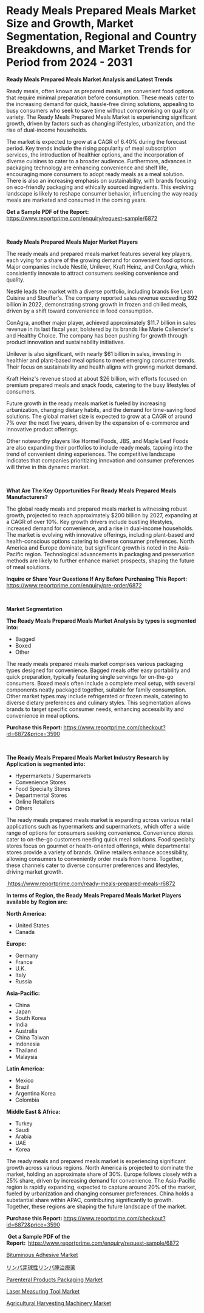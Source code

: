 <p><h1>Ready Meals Prepared Meals Market Size and Growth, Market Segmentation, Regional and Country Breakdowns, and Market Trends for Period from 2024 -  2031</h1></p><p><strong>Ready Meals Prepared Meals Market Analysis and Latest Trends</strong></p>
<p><p>Ready meals, often known as prepared meals, are convenient food options that require minimal preparation before consumption. These meals cater to the increasing demand for quick, hassle-free dining solutions, appealing to busy consumers who seek to save time without compromising on quality or variety. The Ready Meals Prepared Meals Market is experiencing significant growth, driven by factors such as changing lifestyles, urbanization, and the rise of dual-income households. </p><p>The market is expected to grow at a CAGR of 6.40% during the forecast period. Key trends include the rising popularity of meal subscription services, the introduction of healthier options, and the incorporation of diverse cuisines to cater to a broader audience. Furthermore, advances in packaging technology are enhancing convenience and shelf life, encouraging more consumers to adopt ready meals as a meal solution. There is also an increasing emphasis on sustainability, with brands focusing on eco-friendly packaging and ethically sourced ingredients. This evolving landscape is likely to reshape consumer behavior, influencing the way ready meals are marketed and consumed in the coming years.</p></p>
<p><strong>Get a Sample PDF of the Report:&nbsp;</strong> <a href="https://www.reportprime.com/enquiry/request-sample/6872">https://www.reportprime.com/enquiry/request-sample/6872</a></p>
<p>&nbsp;</p>
<p><strong>Ready Meals Prepared Meals Major Market Players</strong></p>
<p><p>The ready meals and prepared meals market features several key players, each vying for a share of the growing demand for convenient food options. Major companies include Nestlé, Unilever, Kraft Heinz, and ConAgra, which consistently innovate to attract consumers seeking convenience and quality.</p><p>Nestlé leads the market with a diverse portfolio, including brands like Lean Cuisine and Stouffer's. The company reported sales revenue exceeding $92 billion in 2022, demonstrating strong growth in frozen and chilled meals, driven by a shift toward convenience in food consumption.</p><p>ConAgra, another major player, achieved approximately $11.7 billion in sales revenue in its last fiscal year, bolstered by its brands like Marie Callender's and Healthy Choice. The company has been pushing for growth through product innovation and sustainability initiatives.</p><p>Unilever is also significant, with nearly $61 billion in sales, investing in healthier and plant-based meal options to meet emerging consumer trends. Their focus on sustainability and health aligns with growing market demand.</p><p>Kraft Heinz's revenue stood at about $26 billion, with efforts focused on premium prepared meals and snack foods, catering to the busy lifestyles of consumers.</p><p>Future growth in the ready meals market is fueled by increasing urbanization, changing dietary habits, and the demand for time-saving food solutions. The global market size is expected to grow at a CAGR of around 7% over the next five years, driven by the expansion of e-commerce and innovative product offerings.</p><p>Other noteworthy players like Hormel Foods, JBS, and Maple Leaf Foods are also expanding their portfolios to include ready meals, tapping into the trend of convenient dining experiences. The competitive landscape indicates that companies prioritizing innovation and consumer preferences will thrive in this dynamic market.</p></p>
<p>&nbsp;</p>
<p><strong>What Are The Key Opportunities For Ready Meals Prepared Meals Manufacturers?</strong></p>
<p><p>The global ready meals and prepared meals market is witnessing robust growth, projected to reach approximately $200 billion by 2027, expanding at a CAGR of over 10%. Key growth drivers include bustling lifestyles, increased demand for convenience, and a rise in dual-income households. The market is evolving with innovative offerings, including plant-based and health-conscious options catering to diverse consumer preferences. North America and Europe dominate, but significant growth is noted in the Asia-Pacific region. Technological advancements in packaging and preservation methods are likely to further enhance market prospects, shaping the future of meal solutions.</p></p>
<p><strong>Inquire or Share Your Questions If Any Before Purchasing This Report:</strong> <a href="https://www.reportprime.com/enquiry/pre-order/6872">https://www.reportprime.com/enquiry/pre-order/6872</a></p>
<p>&nbsp;</p>
<p><strong>Market Segmentation</strong></p>
<p><strong>The Ready Meals Prepared Meals Market Analysis by types is segmented into:</strong></p>
<p><ul><li>Bagged</li><li>Boxed</li><li>Other</li></ul></p>
<p><p>The ready meals prepared meals market comprises various packaging types designed for convenience. Bagged meals offer easy portability and quick preparation, typically featuring single servings for on-the-go consumers. Boxed meals often include a complete meal setup, with several components neatly packaged together, suitable for family consumption. Other market types may include refrigerated or frozen meals, catering to diverse dietary preferences and culinary styles. This segmentation allows brands to target specific consumer needs, enhancing accessibility and convenience in meal options.</p></p>
<p><strong>Purchase this Report:&nbsp;</strong><a href="https://www.reportprime.com/checkout?id=6872&price=3590">https://www.reportprime.com/checkout?id=6872&price=3590</a></p>
<p>&nbsp;</p>
<p><strong>The Ready Meals Prepared Meals Market Industry Research by Application is segmented into:</strong></p>
<p><ul><li>Hypermarkets / Supermarkets</li><li>Convenience Stores</li><li>Food Specialty Stores</li><li>Departmental Stores</li><li>Online Retailers</li><li>Others</li></ul></p>
<p><p>The ready meals prepared meals market is expanding across various retail applications such as hypermarkets and supermarkets, which offer a wide range of options for consumers seeking convenience. Convenience stores cater to on-the-go customers needing quick meal solutions. Food specialty stores focus on gourmet or health-oriented offerings, while departmental stores provide a variety of brands. Online retailers enhance accessibility, allowing consumers to conveniently order meals from home. Together, these channels cater to diverse consumer preferences and lifestyles, driving market growth.</p></p>
<p><a href="https://www.reportprime.com/ready-meals-prepared-meals-r6872">&nbsp;https://www.reportprime.com/ready-meals-prepared-meals-r6872</a></p>
<p><strong>In terms of Region, the Ready Meals Prepared Meals Market Players available by Region are:</strong></p>
<p>
    <p> <strong> North America: </strong>
        <ul>
            <li>United States</li>
            <li>Canada</li>
        </ul>
        </p> 
    <p> <strong> Europe: </strong>
        <ul>
            <li>Germany</li>
            <li>France</li>
            <li>U.K.</li>
            <li>Italy</li>
            <li>Russia</li>
        </ul>
        </p> 
    <p> <strong> Asia-Pacific: </strong>
        <ul>
            <li>China</li>
            <li>Japan</li>
            <li>South Korea</li>
            <li>India</li>
            <li>Australia</li>
            <li>China Taiwan</li>
            <li>Indonesia</li>
            <li>Thailand</li>
            <li>Malaysia</li>
        </ul>
        </p> 
    <p> <strong> Latin America: </strong>
        <ul>
            <li>Mexico</li>
            <li>Brazil</li>
            <li>Argentina Korea</li>
            <li>Colombia</li>
        </ul>
        </p> 
    <p> <strong> Middle East & Africa: </strong>
        <ul>
            <li>Turkey</li>
            <li>Saudi</li>
            <li>Arabia</li>
            <li>UAE</li>
            <li>Korea</li>
        </ul>
    </p>
    </p>
<p><p>The ready meals and prepared meals market is experiencing significant growth across various regions. North America is projected to dominate the market, holding an approximate share of 30%. Europe follows closely with a 25% share, driven by increasing demand for convenience. The Asia-Pacific region is rapidly expanding, expected to capture around 20% of the market, fueled by urbanization and changing consumer preferences. China holds a substantial share within APAC, contributing significantly to growth. Together, these regions are shaping the future landscape of the market.</p></p>
<p><strong>Purchase this Report: </strong><a href="https://www.reportprime.com/checkout?id=6872&price=3590">https://www.reportprime.com/checkout?id=6872&price=3590</a></p>
<p>&nbsp;<strong>Get a Sample PDF of the Report:&nbsp;&nbsp;</strong><a href="https://www.reportprime.com/enquiry/request-sample/6872">https://www.reportprime.com/enquiry/request-sample/6872</a></p>
<p><strong></strong></p>
<p><p><a href="https://issuu.com/reportprime-2/docs/bituminous-adhesive-market-size-203_13ab28bfa6ddb3">Bituminous Adhesive Market</a></p><p><a href="https://medium.com/@durgin521/lymphoblastic-lymphoma-therapeutic-market-%E3%81%AF-%E3%82%B3%E3%82%B9%E3%83%88%E7%AE%A1%E7%90%86%E3%81%A8%E5%8A%B9%E7%8E%87%E5%90%91%E4%B8%8A%E3%82%92%E5%84%AA%E5%85%88%E3%81%97%E3%81%BE%E3%81%99-%E3%81%95%E3%82%89%E3%81%AB-%E5%A0%B1%E5%91%8A%E6%9B%B8%E3%81%AF%E5%B8%82%E5%A0%B4%E3%81%AE%E9%9C%80%E8%A6%81%E9%9D%A2%E3%81%A8%E4%BE%9B%E7%B5%A6%E9%9D%A2%E3%81%AE%E4%B8%A1%E6%96%B9%E3%82%92%E3%82%AB%E3%83%90%E3%83%BC%E3%81%97%E3%81%A6%E3%81%84%E3%81%BE%E3%81%99-4280cfafc735">リンパ芽球性リンパ腫治療薬</a></p><p><a href="https://medium.com/@rontaybrewer02024/the-parenteral-products-packaging-market-has-witnessed-significant-growth-in-recent-years-and-440a31677afa">Parenteral Products Packaging Market</a></p><p><a href="https://www.linkedin.com/pulse/global-laser-measuring-tool-market-trends-analysis-future-growth-vj8if?trackingId=yEjtEyKRQ66u7FeQV4Gn%2BA%3D%3D">Laser Measuring Tool Market</a></p><p><a href="https://www.linkedin.com/pulse/agricultural-harvesting-machinery-market-share-analysis-growth-gqr7f?trackingId=uM9AP3J1R5eox2892hXV7Q%3D%3D">Agricultural Harvesting Machinery Market</a></p></p>
